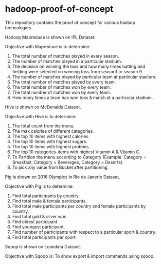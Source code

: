 # hadoop-proof-of-concept
This repository contains the proof of concept for various hadoop technologies.

Hadoop Mapreduce is shown on IPL Dataset.

Objective with Mapreduce is to determine:
1.	The total number of matches played in every season.
2.	The number of matches played in a particular stadium.
3.	The decision on winning the toss and how many times batting and fielding were selected on winning toss from season1 to season 9.
4.	The number of matches played by particular team at particular stadium.
5.	The total number of matches played by every team.
6.	The total number of matches won by every team.
7.	The total number of matches won by every team.
8.	How many times a team has won toss & match at a particular stadium.

Hive is shown on McDonalds Dataset.

Objective with Hive is to determine:
1.	The total count from the menu.
2.	The max calories of different categories.
3.	The top 10 items with highest calories.
4.	The top 10 items with highest sugars.
5.	The top 10 items with highest proteins.
6.	The top 10 categories-items with highest Vitamin A & Vitamin C.
7.	To Partition the menu according to Category (Example: Category = Breakfast, Category = Beverages, Category = Deserts).
8.	To pick any value from Bucket after partitioning.

Pig is shown on 2016 Olympics in Rio de Janerio Dataset.

Objective with Pig is to determine:
1.	Find total participants by country.
2.	Find total male & female participants.
3.	Find total male participants per country and female participants by country.
4.	Find total gold & silver won.
5.	Find oldest participant.
6.	Find youngest participant.
7.	Find number of participants with respect to a particular sport & country.
8.	Find total participants per sport.

Sqoop is shown on Loandata Dataset.

Objective with Sqoop is:
To show export & import commands using sqoop.

